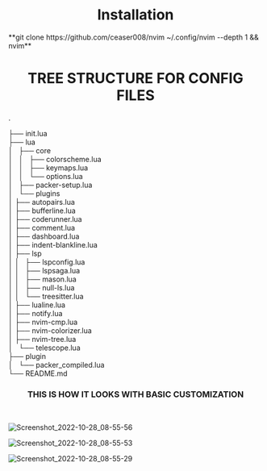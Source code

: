 <h1 align='center'>Installation</h1>
**git clone https://github.com/ceaser008/nvim ~/.config/nvim --depth 1 && nvim**
<br>

<h1 align='center'>TREE STRUCTURE FOR CONFIG FILES</h1>
.<br>
<p>
├── init.lua<br>
├── lua<br>
│   ├── core<br>
│   │   ├── colorscheme.lua<br>
│   │   ├── keymaps.lua<br>
│   │   └── options.lua<br>
│   ├── packer-setup.lua<br>
│   └── plugins<br>
│       ├── autopairs.lua<br>
│       ├── bufferline.lua<br>
│       ├── coderunner.lua<br>
│       ├── comment.lua<br>
│       ├── dashboard.lua<br>
│       ├── indent-blankline.lua<br>
│       ├── lsp<br>
│       │   ├── lspconfig.lua<br>
│       │   ├── lspsaga.lua<br>
│       │   ├── mason.lua<br>
│       │   ├── null-ls.lua<br>
│       │   └── treesitter.lua<br>
│       ├── lualine.lua<br>
│       ├── notify.lua<br>
│       ├── nvim-cmp.lua<br>
│       ├── nvim-colorizer.lua<br>
│       ├── nvim-tree.lua<br>
│       └── telescope.lua<br>
├── plugin<br>
│   └── packer_compiled.lua<br>
└── README.md<br>
</p>
<h3 align='center'>THIS IS HOW IT LOOKS WITH BASIC CUSTOMIZATION</h2>
<br>

![Screenshot_2022-10-28_08-55-56](https://user-images.githubusercontent.com/93041325/198494499-095f00fe-206f-4d9d-9f08-69349c7a1c45.png)
<br>

![Screenshot_2022-10-28_08-55-53](https://user-images.githubusercontent.com/93041325/198494681-920d0ae5-eb40-424c-80b8-02b1d3cbc759.png)
<br>

![Screenshot_2022-10-28_08-55-29](https://user-images.githubusercontent.com/93041325/198494742-2d21c90b-0364-4e8b-8a71-15aeab3ace29.png)
